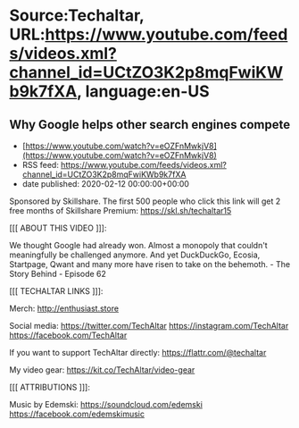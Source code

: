 # Source:Techaltar, URL:https://www.youtube.com/feeds/videos.xml?channel_id=UCtZO3K2p8mqFwiKWb9k7fXA, language:en-US

## Why Google helps other search engines compete
 - [https://www.youtube.com/watch?v=eOZFnMwkjV8](https://www.youtube.com/watch?v=eOZFnMwkjV8)
 - RSS feed: https://www.youtube.com/feeds/videos.xml?channel_id=UCtZO3K2p8mqFwiKWb9k7fXA
 - date published: 2020-02-12 00:00:00+00:00

Sponsored by Skillshare. The first 500 people who click this link will get 2 free months of Skillshare Premium:  https://skl.sh/techaltar15

[[[ ABOUT THIS VIDEO ]]]: 

We thought Google had already won. Almost a monopoly that couldn't meaningfully be challenged anymore. And yet DuckDuckGo, Ecosia, Startpage, Qwant and many more have risen to take on the behemoth.  - The Story Behind - Episode 62

[[[ TECHALTAR LINKS ]]]: 

Merch: 
http://enthusiast.store 

Social media: 
https://twitter.com/TechAltar 
https://instagram.com/TechAltar 
https://facebook.com/TechAltar 

If you want to support TechAltar directly:
https://flattr.com/@techaltar

My video gear: 
https://kit.co/TechAltar/video-gear 

[[[ ATTRIBUTIONS ]]]: 

Music by Edemski:
https://soundcloud.com/edemski
https://facebook.com/edemskimusic

